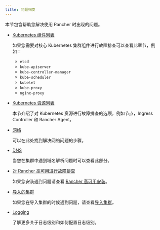 ```yaml
---
title: 问题归类
---
```


本节包含帮助您解决使用 Rancher 时出现的问题。

- [Kubernetes 组件列表](/docs/troubleshooting/kubernetes-components/_index)

  如果您需要对核心 Kubernetes 集群组件进行故障排查可以查看此章节，例如：

  - `etcd`
  - `kube-apiserver`
  - `kube-controller-manager`
  - `kube-scheduler`
  - `kubelet`
  - `kube-proxy`
  - `nginx-proxy`

- [Kubernetes 资源列表](/docs/troubleshooting/kubernetes-resources/_index)

  本节介绍了对 Kubernetes 资源进行故障排查的选项，例如节点，Ingress Controller 和 Rancher Agent。

- [网络](/docs/troubleshooting/networking/_index)

  可以在此处找到解决网络问题的步骤。

- [DNS](/docs/troubleshooting/dns/_index)

  当您在集群中遇到域名解析问题时可以查看此部分。

- [对 Rancher 高可用进行故障排查](/docs/troubleshooting/rancherha/_index)

  如果您安装遇到问题请查看 [Rancher 高可用安装](/docs/installation/k8s-install/_index)。

- [导入的集群](/docs/troubleshooting/imported-clusters/_index)

  如果您在导入集群的时候遇到问题，请查看[导入集群](/docs/cluster-provisioning/imported-clusters/_index)。

- [Logging](/docs/troubleshooting/logging/_index)

  了解更多关于日志级别和如何配置日志级别。
